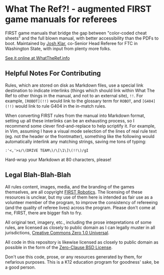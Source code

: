 # What The Ref?! - augmented FIRST game manuals for referees

FIRST game manuals that bridge the gap between "color-coded cheat sheets" and
the full blown manual, with better accessibility than the PDFs to boot.
Maintained by [Josh Klar](https://klar.sh), co-Senior Head Referee for FTC in
Washington State, with input from plenty more folks.

[See it online at WhatTheRef.info](https://whattheref.info)

## Helpful Notes For Contributing

Rules, which are stored on disk as Markdown files, use a special link
destination to indicate interlinks (things which should link within What The
Ref to other things in the manual, and not to an external site), `!!`. For
example, `[ROBOT](!!)` would link to the glossary term for `ROBOT`, and
`[G404](!!)` would link to rule G404 in the in-match rules.

When converting FIRST rules from the manual into Markdown format, setting up
all these interlinks can be an exhausting process, so I recommend some clever
find-and-replace to help scriptify it. For example, in Vim, assuming I have a
visual mode selection of the lines of real rule text (eg. not the header or the
frontmatter), something like the following would automatically interlink any
matching strings, saving me tons of typing:

```
:'<,'>s/\(DRIVE TEAM\)/\[\1\]\(!!\)/gI
```

Hard-wrap your Markdown at 80 characters, please!

## Legal Blah-Blah-Blah

All rules content, images, media, and the branding of the games themselves,
are all copyright [FIRST Robotics](https://firstinspires.org). The licensing
of these resources is unclear, but my use of them here is intended as fair use
as a volunteer member of the program, to improve the consistency of refereeing
(and the quality of referee lives) across the program. Please don't come at me,
FIRST, there are bigger fish to fry.

All original text, imagery, etc., including the prose intepretations of
some rules, are licensed as closely to public domain as I can legally
muster in all jurisdictions, [Creative Commons Zero 1.0
Universal](https://creativecommons.org/publicdomain/zero/1.0/deed.en).

All code in this repository is likewise licensed as closely to public domain as
possible in the form of the [Zero-Clause BSD
License](https://opensource.org/license/0bsd/).

Don't use this code, prose, or any resources generated by them, for nefarious
purposes. This is a K12 education program for goodness' sake, be a good person.

